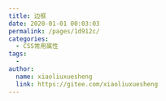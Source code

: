 ```yaml
---
title: 边框
date: 2020-01-01 00:03:03
permalink: /pages/1d912c/
categories:
  - CSS常用属性
tags:
  - 
author: 
  name: xiaoliuxuesheng
  link: https://gitee.com/xiaoliuxuesheng
---
```

